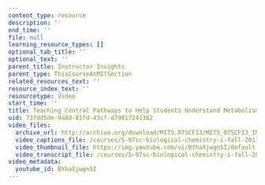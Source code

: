 ```yaml
---
content_type: resource
description: ''
end_time: ''
file: null
learning_resource_types: []
optional_tab_title: ''
optional_text: ''
parent_title: Instructor Insights
parent_type: ThisCourseAtMITSection
related_resources_text: ''
resource_index_text: ''
resourcetype: Video
start_time: ''
title: Teaching Central Pathways to Help Students Understand Metabolism
uid: 73fdd5de-9a8d-81fd-43cf-d79817241362
video_files:
  archive_url: http://archive.org/download/MIT5.07SCF13/MIT5_07SCF13_INT_JOANNE_C_300k.mp4
  video_captions_file: /courses/5-07sc-biological-chemistry-i-fall-2013/63e363d58a7d5e9f9a71f0e832716f32_BYhaXjwgn5I.vtt
  video_thumbnail_file: https://img.youtube.com/vi/BYhaXjwgn5I/default.jpg
  video_transcript_file: /courses/5-07sc-biological-chemistry-i-fall-2013/3d7aeceefda1d325ee88808fcbe493dd_BYhaXjwgn5I.pdf
video_metadata:
  youtube_id: BYhaXjwgn5I
---
```

